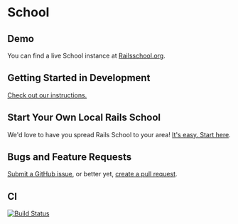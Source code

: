 School
======

Demo
----

You can find a live School instance at [Railsschool.org](//www.railsschool.org).

Getting Started in Development
----

[Check out our instructions.](https://github.com/rails-school/school/blob/master/CONTRIBUTING.md)

Start Your Own Local Rails School
---

We'd love to have you spread Rails School to your area! [It's easy. Start here](https://github.com/rails-school/school/blob/master/STARTING_A_LOCAL_SCHOOL.md).

Bugs and Feature Requests
---

[Submit a GitHub issue](https://github.com/rails-school/school/issues/new), or better yet, [create a pull request](CONTRIBUTING.md).

CI
--

[![Build Status](https://circleci.com/gh/rails-school/school.svg?&style=shield&circle-token=21b6e7eb1bda6c80a89ca4f66fa623dd6686bcac)](https://circleci.com/gh/rails-school/school)

